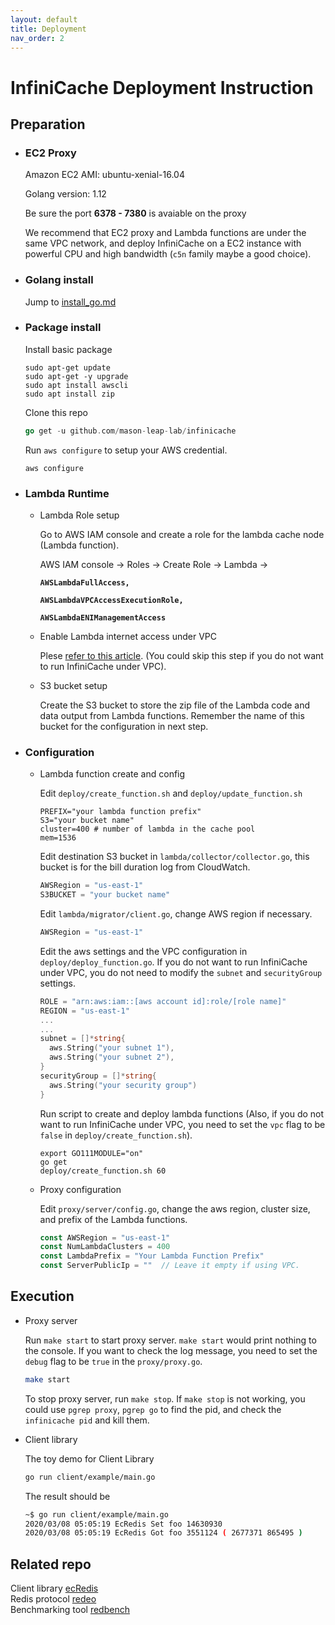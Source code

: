 ```yaml
---
layout: default
title: Deployment
nav_order: 2
---
```

# InfiniCache Deployment Instruction
## Preparation

- ### EC2 Proxy

  Amazon EC2 AMI: ubuntu-xenial-16.04

  Golang version: 1.12

  Be sure the port **6378 - 7380** is avaiable on the proxy

  We recommend that EC2 proxy and Lambda functions are under the same VPC network, and deploy InfiniCache on a EC2 instance with powerful CPU and high bandwidth (`c5n` family maybe a good choice).

- ### Golang install

  Jump to [install_go.md](https://github.com/mason-leap-lab/infinicache/blob/master/install_go.md)

- ### Package install

  Install basic package
  ```shell
  sudo apt-get update
  sudo apt-get -y upgrade
  sudo apt install awscli
  sudo apt install zip
  ```

  Clone this repo
  ```go
  go get -u github.com/mason-leap-lab/infinicache
  ```

  Run `aws configure` to setup your AWS credential.

  ```shell
  aws configure
  ```

- ### Lambda Runtime

  - Lambda Role setup

	  Go to AWS IAM console and create a role for the lambda cache node (Lambda function).

	  AWS IAM console -> Roles -> Create Role -> Lambda ->

	  **`AWSLambdaFullAccess, `**

	  **`AWSLambdaVPCAccessExecutionRole, `**

	  **`AWSLambdaENIManagementAccess`**

  - Enable Lambda internet access under VPC

	  Plese [refer to this article](https://aws.amazon.com/premiumsupport/knowledge-center/internet-access-lambda-function/). (You could skip this step if you do not want to run InfiniCache under VPC).

  - S3 bucket setup

	  Create the S3 bucket to store the zip file of the Lambda code and data output from Lambda functions. Remember the name of this bucket for the configuration in next step.


- ### Configuration

  - Lambda function create and config

	  Edit `deploy/create_function.sh` and `deploy/update_function.sh`

	  ```shell
	  PREFIX="your lambda function prefix"
	  S3="your bucket name"
	  cluster=400 # number of lambda in the cache pool
	  mem=1536
	  ```

	  Edit destination S3 bucket in `lambda/collector/collector.go`, this bucket is for the bill duration log from CloudWatch.
	  ```go
	  AWSRegion = "us-east-1"
	  S3BUCKET = "your bucket name"
	  ```

	  Edit `lambda/migrator/client.go`,  change AWS region if necessary.
	  ```go
	  AWSRegion = "us-east-1"
	  ```

	  Edit the aws settings and the VPC configuration in `deploy/deploy_function.go`. If you do not want to run InfiniCache under VPC, you do not need to modify the `subnet` and `securityGroup` settings.

	  ```go
	  ROLE = "arn:aws:iam::[aws account id]:role/[role name]"
	  REGION = "us-east-1"
	  ...
	  ...
	  subnet = []*string{
	    aws.String("your subnet 1"),
	    aws.String("your subnet 2"),
	  }
	  securityGroup = []*string{
	    aws.String("your security group")
	  }
	  ```

	  Run script to create and deploy lambda functions (Also, if you do not want to run InfiniCache under VPC, you need to set the `vpc` flag to be `false` in `deploy/create_function.sh`).

	  ```shell
	  export GO111MODULE="on"
	  go get
	  deploy/create_function.sh 60
	  ```

  - Proxy configuration

	  Edit `proxy/server/config.go`, change the aws region, cluster size, and prefix of the Lambda functions.
	  ```go
	  const AWSRegion = "us-east-1"
	  const NumLambdaClusters = 400
	  const LambdaPrefix = "Your Lambda Function Prefix"
	  const ServerPublicIp = ""  // Leave it empty if using VPC.
	  ```

## Execution

- Proxy server

  Run `make start` to start proxy server.  `make start` would print nothing to the console. If you want to check the log message, you need to set the `debug` flag to be `true` in the `proxy/proxy.go`.

  ```bash
  make start
  ```

  To stop proxy server, run `make stop`. If `make stop` is not working, you could use `pgrep proxy`, `pgrep go` to find the pid, and check the `infinicache pid` and kill them.

- Client library

  The toy demo for Client Library

  ```bash
  go run client/example/main.go
  ```

  The result should be

  ```bash
  ~$ go run client/example/main.go
  2020/03/08 05:05:19 EcRedis Set foo 14630930
  2020/03/08 05:05:19 EcRedis Got foo 3551124 ( 2677371 865495 )
  ```

## Related repo

Client library [ecRedis](https://github.com/mason-leap-lab/infinicache/tree/master/client)  
Redis protocol [redeo](https://github.com/mason-leap-lab/redeo)  
Benchmarking tool [redbench](https://github.com/wangaoone/redbench)  

